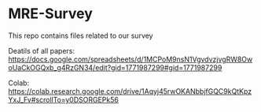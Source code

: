# MRE-Survey
This repo contains files related to our survey

Deatils of all papers: https://docs.google.com/spreadsheets/d/1MCPoM9nsN1VgvdvzjvgRW8OwoUaCkOGQxb_g4RzGN34/edit?gid=1771987299#gid=1771987299

Colab: https://colab.research.google.com/drive/1Aqyj45rwOKANbbjfGQC9kQtKpzYxJ_Fv#scrollTo=y0DSORGEPk56

